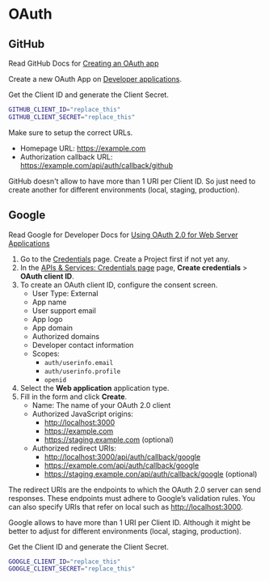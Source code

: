 # OAuth

## GitHub

Read GitHub Docs for [Creating an OAuth app](https://docs.github.com/en/apps/oauth-apps/building-oauth-apps/creating-an-oauth-app)

Create a new OAuth App on [Developer applications](https://github.com/settings/developers).

Get the Client ID and generate the Client Secret.

```sh
GITHUB_CLIENT_ID="replace_this"
GITHUB_CLIENT_SECRET="replace_this"
```

Make sure to setup the correct URLs.

- Homepage URL: <https://example.com>
- Authorization callback URL: <https://example.com/api/auth/callback/github>

GitHub doesn't allow to have more than 1 URI per Client ID. So just need to create another for different environments (local, staging, production).

## Google

Read Google for Developer Docs for [Using OAuth 2.0 for Web Server Applications](https://developers.google.com/identity/protocols/oauth2/web-server#creatingcred)

1. Go to the [Credentials](https://console.developers.google.com/apis/credentials) page. Create a Project first if not yet any.
2. In the [APIs & Services: Credentials page](https://console.cloud.google.com/apis/credentials) page, **Create credentials** > **OAuth client ID**.
3. To create an OAuth client ID, configure the consent screen.
   - User Type: External
   - App name
   - User support email
   - App logo
   - App domain
   - Authorized domains
   - Developer contact information
   - Scopes:
     - `auth/userinfo.email`
     - `auth/userinfo.profile`
     - `openid`
4. Select the **Web application** application type.
5. Fill in the form and click **Create**.
   - Name: The name of your OAuth 2.0 client
   - Authorized JavaScript origins:
     - <http://localhost:3000>
     - <https://example.com>
     - <https://staging.example.com> (optional)
   - Authorized redirect URIs:
     - <http://localhost:3000/api/auth/callback/google>
     - <https://example.com/api/auth/callback/google>
     - <https://staging.example.con/api/auth/callback/google> (optional)

The redirect URIs are the endpoints to which the OAuth 2.0 server can send responses. These endpoints must adhere to Google’s validation rules. You can also specify URIs that refer on local such as <http://localhost:3000>.

Google allows to have more than 1 URI per Client ID. Although it might be better to adjust for different environments (local, staging, production).

Get the Client ID and generate the Client Secret.

```sh
GOOGLE_CLIENT_ID="replace_this"
GOOGLE_CLIENT_SECRET="replace_this"
```
